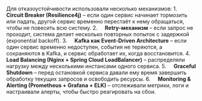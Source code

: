 Для отказоустойчивости использовали несколько механизмов:
	1.     **Circuit Breaker (Resilience4j)** – если один сервис начинает тормозить или падать, другой сервис временно перестаёт к нему обращаться, чтобы не повесить всю систему.
	2.     **Retry-механизм** – если запрос не проходит, система делает несколько повторных попыток с задержкой (exponential backoff).
	3.     **Kafka как Event-Driven Architecture** – если один сервис временно недоступен, события не теряются, а сохраняются в Kafka, и сервис обработает их, когда восстановится.
	4.     **Load Balancing (Nginx + Spring Cloud LoadBalancer)** – распределяли нагрузку между несколькими инстансами одного сервиса.
	5.     **Graceful Shutdown** – перед остановкой сервиса давали ему время завершить обработку текущих запросов и освободить ресурсы.
	6.     **Monitoring & Alerting (Prometheus + Grafana + ELK)** – отслеживали метрики, логи и настраивали алерты, чтобы быстро реагировать на сбои.